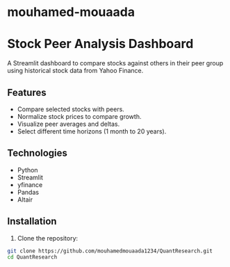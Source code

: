 ﻿# mouhamed-mouaada
# Stock Peer Analysis Dashboard

A Streamlit dashboard to compare stocks against others in their peer group using historical stock data from Yahoo Finance.

## Features

- Compare selected stocks with peers.
- Normalize stock prices to compare growth.
- Visualize peer averages and deltas.
- Select different time horizons (1 month to 20 years).

## Technologies

- Python
- Streamlit
- yfinance
- Pandas
- Altair

## Installation

1. Clone the repository:

```bash
git clone https://github.com/mouhamedmouaada1234/QuantResearch.git
cd QuantResearch

